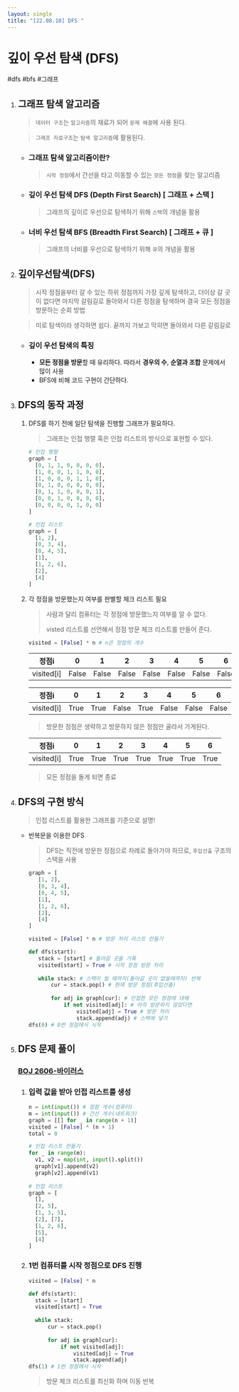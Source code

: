 ```yaml
---
layout: single
title: "[22.08.10] DFS "
---
```

# 깊이 우선 탐색 (DFS)

#dfs #bfs #그래프

1. ## 그래프 탐색 알고리즘

   > `데이터 구조`는 `알고리즘`의 재료가 되어 `문제 해결`에 사용 된다.

   > `그래프 자료구조`는 `탐색 알고리즘`에 활용된다.

   - ### 그래프 탐색 알고리즘이란?

     > `시작 정점`에서 간선을 타고 이동할 수 있는 `모든 정점`을 찾는 알고리즘

   - ### 깊이 우선 탐색 DFS (Depth First Search) [ 그래프 + 스택 ]

     > 그래프의 깊이르 우선으로 탐색하기 위해 `스택`의 개념을 활용

   - ### 너비 우선 탐색 BFS (Breadth First Search) [ 그래프 + 큐 ]

     > 그래프의 너비를 우선으로 탐색하기 위해 `큐`의 개념을 활용

   

2. ## 깊이우선탐색(DFS)

   > 시작 정점을부터 갈 수 있는 하위 정점까지 가장 깊게 탐색하고, 더이상 갈 곳이 없다면  마지막 갈림길로 돌아와서 다른 정점을 탐색하며 결국 모든 정점을 방문하는 순회 방법

   > 미로 탐색이라 생각하면 쉽다. 끝까지 가보고 막히면 돌아와서 다른 갈림길로

   - ### 깊이 우선 탐색의 특징

     - **모든 정점을 방문**할 때 유리하다. 따라서 **경우의 수**, **순열과 조합** 문제에서 많이 사용
     - BFS에 비해 코드 구현이 간단하다.

   

3. ## DFS의 동작 과정

   1. DFS를 하기 전에 일단 탐색을 진행할 그래프가 필요하다.

      > 그래프는 인접 행렬 혹은 인접 리스트의 방식으로 표현할 수 있다.

      ```python
      # 인접 행렬
      graph = [
      	[0, 1, 1, 0, 0, 0, 0],
      	[1, 0, 0, 1, 1, 0, 0],
      	[1, 0, 0, 0, 1, 1, 0],
      	[0, 1, 0, 0, 0, 0, 0],
      	[0, 1, 1, 0, 0, 0, 1],
      	[0, 0, 1, 0, 0, 0, 0],
      	[0, 0, 0, 0, 1, 0, 0]
      ]
      
      # 인접 리스트
      graph = [
      	[1, 2],
      	[0, 3, 4],
      	[0, 4, 5],
      	[1],
      	[1, 2, 6],
      	[2],
      	[4]
      ]
      ```

   2. 각 정점을 방문했는지 여부를 판별할 체크 리스트 필요

      > 사람과 달리 컴퓨터는 각 정점에 방문했느지 여부를 알 수 없다.
      >
      > visted 리스트를 선언해서 정점 방문 체크 리스트를 만들어 준다.

      ```python
      visited = [False] * n # n은 정점의 개수
      ```

      |   정점i    |   0   |   1   |   2   |   3   |   4   |   5   |   6   |
      | :--------: | :---: | :---: | :---: | :---: | :---: | :---: | :---: |
      | visited[i] | False | False | False | False | False | False | False |

      |   정점i    |  0   |  1   |   2   |  3   |   4   |   5   |   6   |
      | :--------: | :--: | :--: | :---: | :--: | :---: | :---: | :---: |
      | visited[i] | True | True | False | True | False | False | False |
      
      > 방문한 정점은 생략하고 방문하지 않은 정점만 골라서 가게된다.
      
      |   정점i    |  0   |  1   |  2   |  3   |  4   |  5   |  6   |
      | :--------: | :--: | :--: | :--: | :--: | :--: | :--: | :--: |
      | visited[i] | True | True | True | True | True | True | True |
      
      > 모든 정점을 돌게 되면 종료

   

4. ## DFS의 구현 방식

   > 인접 리스트를 활용한 그래프를 기준으로 설명!

   - 반복문을 이용한 DFS

     > DFS는 직전에 방문한 정점으로 차례로 돌아가야 하므로, `후입선출` 구조의 스택을 사용

     ```python
     graph = [
     	[1, 2],
     	[0, 3, 4],
     	[0, 4, 5],
     	[1],
     	[1, 2, 6],
     	[2],
     	[4]
     ]
     
     visited = [False] * n # 방문 처리 리스트 만들기
     
     def dfs(start):
     	stack = [start] # 돌아갈 곳을 기록
     	visited[start] = True # 시작 정점 방문 처리
         
     	while stack: # 스택이 빌 때까지(돌아갈 곳이 없을때까지) 반복
     		cur = stack.pop() # 현재 방문 정점(후입선출)
             
     		for adj in graph[cur]: # 인접한 모든 정점에 대해
     			if not visited[adj]: # 아직 방문하지 않았다면
     				visited[adj] = True # 방문 처리
     				stack.append(adj) # 스택에 넣기
     dfs(0) # 0번 정점에서 시작
     ```

     

5. ## DFS 문제 풀이

   ### [BOJ 2606-바이러스](https://www.acmicpc.net/problem/2606)

   

   1. ### 입력 값을 받아 인접 리스트를 생성

      ```python
      n = int(input()) # 정점 개수(컴퓨터)
      m = int(input()) # 간선 개수(네트워크)
      graph = [[] for _ in range(n + 1)]
      visited = [False] * (n + 1)
      total = 0
      
      # 인접 리스트 만들기
      for _ in range(m):
      	v1, v2 = map(int, input().split())
      	graph[v1].append(v2)
      	graph[v2].append(v1)
          
      # 인접 리스트
      graph = [
      	[],
      	[2, 5],
      	[1, 3, 5],
      	[2], [7],
      	[1, 2, 6],
      	[5],
      	[4]
      ]
      ```

   2. ### 1번 컴퓨터를 시작 정점으로 DFS 진행

      ```python
      visited = [False] * n
      
      def dfs(start):
      	stack = [start]
      	visited[start] = True
          
      	while stack:
      		cur = stack.pop()
              
      		for adj in graph[cur]:
      			if not visited[adj]:
      				visited[adj] = True
      				stack.append(adj)
      dfs(1) # 1번 정점에서 시작
      ```

      > 방문 체크 리스트를 최신화 하며 이동 반복

